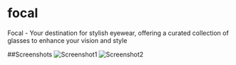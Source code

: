 # focal

Focal - Your destination for stylish eyewear, offering a curated collection of glasses to enhance your vision and style

##Screenshots
![Screenshot1](https://github.com/bhoomit74/focal/RoGsdCGIeXV.png)
![Screenshot2](https://github.com/bhoomit74/focal/RoGsdCGIeXV(1).png)

